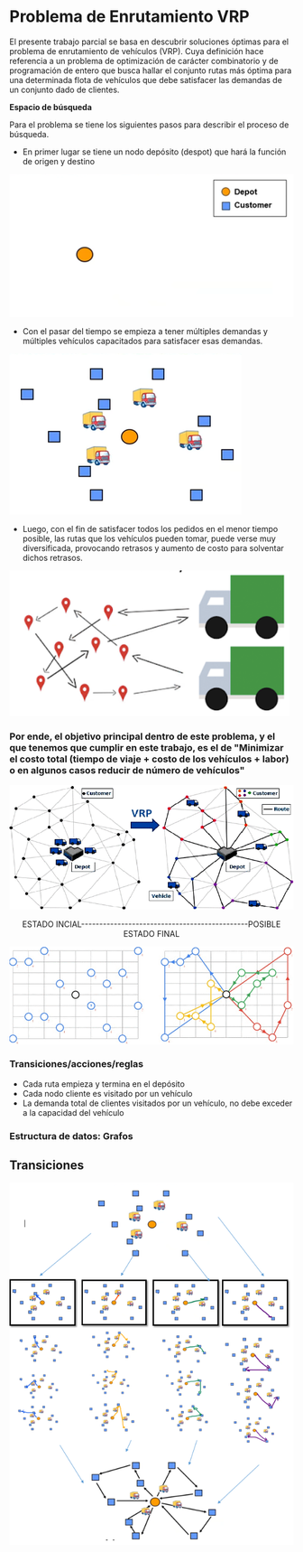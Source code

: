 # **Problema de Enrutamiento VRP**

El presente trabajo parcial se basa en descubrir soluciones óptimas para el problema de enrutamiento de vehículos (VRP). Cuya definición hace referencia a un problema de optimización de carácter combinatorio y de programación de entero que busca hallar el conjunto rutas más óptima para una determinada flota de vehículos que debe satisfacer las demandas de un conjunto dado de clientes.

**Espacio de búsqueda**

Para el problema se tiene los siguientes pasos para describir el proceso de búsqueda.

- En primer lugar se tiene un nodo depósito (despot) que hará la función de origen y destino

![nodo depósito](nodo_depot.png)

- Con el pasar del tiempo se empieza a tener múltiples demandas y múltiples vehículos capacitados para satisfacer esas demandas.

 ![](nodes_depot_customer.png)

- Luego, con el fin de satisfacer todos los pedidos en el menor tiempo posible, las rutas que los vehículos pueden tomar, puede verse muy diversificada, provocando retrasos y aumento de costo para solventar dichos retrasos.

![](routes_diverse.png)

### Por ende, el objetivo principal dentro de este problema, y el que tenemos que cumplir en este trabajo, es el de &quot;Minimizar el costo total (tiempo de viaje + costo de los vehículos + labor) o en algunos casos reducir de número de vehículos&quot;

![](statue_start_final.png)

<center>ESTADO INCIAL----------------------------------------------POSIBLE ESTADO FINAL</center>

![](statue_start_final_v2.png)

### **Transiciones/acciones/reglas**

- Cada ruta empieza y termina en el depósito
- Cada nodo cliente es visitado por un vehículo
- La demanda total de clientes visitados por un vehículo, no debe exceder a la capacidad del vehículo

### Estructura de datos: Grafos

## Transiciones 
![](transitions.PNG)
